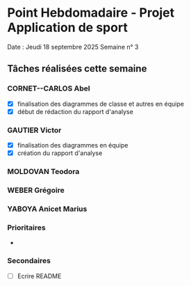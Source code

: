 # Point Hebdomadaire - Projet Application de sport

Date : Jeudi 18 septembre 2025
Semaine n° 3

## Tâches réalisées cette semaine


### CORNET--CARLOS Abel
- [x] finalisation des diagrammes de classe et autres en équipe
- [x] début de rédaction du rapport d'analyse

### GAUTIER Victor
- [x] finalisation des diagrammes en équipe
- [x] création du rapport d'analyse

### MOLDOVAN Teodora

### WEBER Grégoire

### YABOYA Anicet Marius



### Prioritaires

- 

### Secondaires

- [ ] Ecrire README
